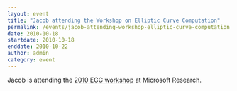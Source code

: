 ```yaml
---
layout: event
title: "Jacob attending the Workshop on Elliptic Curve Computation"
permalink: /events/jacob-attending-workshop-elliptic-curve-computation
date: 2010-10-18
startdate: 2010-10-18
enddate: 2010-10-22
author: admin
category: event
---
```


Jacob is attending the [2010 ECC workshop](http://2010.eccworkshop.org/) at Microsoft Research.

